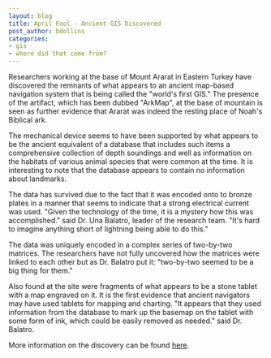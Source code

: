```yaml
---
layout: blog
title: April Fool - Ancient GIS Discovered
post_author: bdollins
categories:
- gis
- where did that come from?
---
```


Researchers working at the base of Mount Ararat in Eastern Turkey have discovered the remnants of what appears to an ancient map-based navigation system that is being called the "world's first GIS." The presence of the artifact, which has been dubbed "ArkMap", at the base of mountain is seen as further evidence that Ararat was indeed the resting place of Noah's Biblical ark.<!--more-->

The mechanical device seems to have been supported by what appears to be the ancient equivalent of a database that includes such items a comprehensive collection of depth soundings and well as information on the habitats of various animal species that were common at the time. It is interesting to note that the database appears to contain no information about landmarks.

The data has survived due to the fact that it was encoded onto to bronze plates in a manner that seems to indicate that a strong electrical current was used. "Given the technology of the time, it is a mystery how this was accomplished." said Dr. Una Balatro, leader of the research team. "It's hard to imagine anything short of lightning being able to do this."

The data was uniquely encoded in a complex series of two-by-two matrices. The researchers have not fully uncovered how the matrices were linked to each other but as Dr. Balatro put it: "two-by-two seemed to be a big thing for them." 

Also found at the site were fragments of what appears to be a stone tablet with a map engraved on it. It is the first evidence that ancient navigators may have used tablets for mapping and charting. "It appears that they used information from the database to mark up the basemap on the tablet with some form of ink, which could be easily removed as needed." said Dr. Balatro.

More information on the discovery can be found <a href="http://is.gd/3BW">here</a>.
